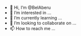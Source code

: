 - 👋 Hi, I’m @BelAberu
- 👀 I’m interested in ...
- 🌱 I’m currently learning ...
- 💞️ I’m looking to collaborate on ...
- 📫 How to reach me ...

<!---
BelAberu/BelAberu is a ✨ special ✨ repository because its `README.md` (this file) appears on your GitHub profile.
You can click the Preview link to take a look at your changes.
--->
